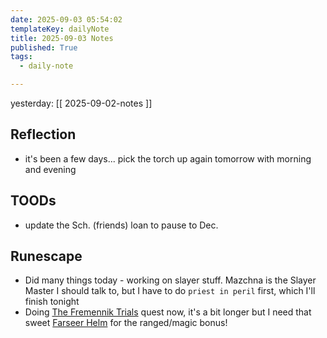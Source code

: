 ```yaml
---
date: 2025-09-03 05:54:02
templateKey: dailyNote
title: 2025-09-03 Notes
published: True
tags:
  - daily-note

---
```


yesterday: [[ 2025-09-02-notes ]]

## Reflection

- it's been a few days... pick the torch up again tomorrow with morning and evening

## TOODs

- update the Sch. (friends) loan to pause to Dec.

## Runescape

- Did many things today - working on slayer stuff. Mazchna is the Slayer Master I should talk to, but I have to do `priest in peril` first, which I'll finish tonight
- Doing [The Fremennik Trials](https://oldschool.runescape.wiki/w/The_Fremennik_Trials) quest now, it's a bit longer but I need that sweet [Farseer Helm](https://oldschool.runescape.wiki/w/Farseer_helm) for the ranged/magic bonus!
